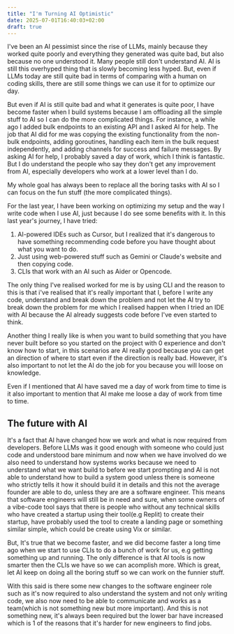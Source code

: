 ```yaml
---
title: "I'm Turning AI Optimistic"
date: 2025-07-01T16:40:03+02:00
draft: true
---
```

I've been an AI pessimist since the rise of LLMs, mainly because they worked quite poorly and everything they generated was quite bad, but also because no one understood it. Many people still don't understand AI. AI is still this overhyped thing that is slowly becoming less hyped. But, even if LLMs today are still quite bad in terms of comparing with a human on coding skills, there are still some things we can use it for to optimize our day.

But even if AI is still quite bad and what it generates is quite poor, I have become faster when I build systems because I am offloading all the simple stuff to AI so I can do the more complicated things. For instance, a while ago I added bulk endpoints to an existing API and I asked AI for help. The job that AI did for me was copying the existing functionality from the non-bulk endpoints, adding goroutines, handling each item in the bulk request independently, and adding channels for success and failure messages. By asking AI for help, I probably saved a day of work, which I think is fantastic. But I do understand the people who say they don't get any improvement from AI, especially developers who work at a lower level than I do.

My whole goal has always been to replace all the boring tasks with AI so I can focus on the fun stuff (the more complicated things).

For the last year, I have been working on optimizing my setup and the way I write code when I use AI, just because I do see some benefits with it. In this last year's journey, I have tried:
1. AI-powered IDEs such as Cursor, but I realized that it's dangerous to have something recommending code before you have thought about what you want to do.
2. Just using web-powered stuff such as Gemini or Claude's website and then copying code.
3. CLIs that work with an AI such as Aider or Opencode.

The only thing I've realised worked for me is by using CLI and the reason to this is that i've realised that it's really important that I, before I write any code, understand and break down the problem and not let the AI try to break down the problem for me which I realised happen when I tried an IDE with AI because the AI already suggests code before I've even started to think.

Another thing I really like is when you want to build something that you have never built before so you started on the project with 0 experience and don't know how to start, in this scenarios are AI really good because you can get an direction of where to start even if the direction is really bad. However, it's also important to not let the AI do the job for you because you will loose on knowledge.

Even if I mentioned that AI have saved me a day of work from time to time is it also important to mention that AI make me loose a day of work from time to time.

## The future with AI
It's a fact that AI have changed how we work and what is now required from developers. Before LLMs was it good enough with someone who could just code and understood bare minimum and now when we have involved do we also need to understand how systems works because we need to understand what we want build to before we start prompting and AI is not able to understand how to build a system good unless there is someone who strictly tells it how it should build it in details and this not the average founder are able to do, unless they are are a software engineer. This means that software engineers will still be in need and sure, when some owners of a vibe-code tool says that there is people who without any technical skills who have created a startup using their tool(e.g Replit) to create their startup, have probably used the tool to create a landing page or something similar simple, which could be create using Vix or similar.

But, It's true that we become faster, and we did become faster a long time ago when we start to use CLIs to do a bunch of work for us, e.g getting something up and running. The only difference is that AI tools is now smarter then the CLIs we have so we can acomplish more. Which is great, let AI keep on doing all the boring stuff so we can work on the funnier stuff.

With this said is there some new changes to the software engineer role such as it's now required to also understand the system and not only writing code, we also now need to be able to communicate and works as a team(which is not something new but more important). And this is not something new, it's always been required but the lower bar have increased which is 1 of the reasons that it's harder for new engineers to find jobs.
